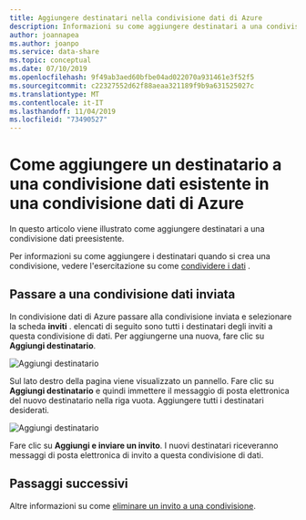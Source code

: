 ```yaml
---
title: Aggiungere destinatari nella condivisione dati di Azure
description: Informazioni su come aggiungere destinatari a una condivisione dati esistente in una condivisione dati di Azure.
author: joannapea
ms.author: joanpo
ms.service: data-share
ms.topic: conceptual
ms.date: 07/10/2019
ms.openlocfilehash: 9f49ab3aed60bfbe04ad022070a931461e3f52f5
ms.sourcegitcommit: c22327552d62f88aeaa321189f9b9a631525027c
ms.translationtype: MT
ms.contentlocale: it-IT
ms.lasthandoff: 11/04/2019
ms.locfileid: "73490527"
---
```

# <a name="how-to-add-a-recipient-to-an-existing-data-share-in-azure-data-share"></a>Come aggiungere un destinatario a una condivisione dati esistente in una condivisione dati di Azure

In questo articolo viene illustrato come aggiungere destinatari a una condivisione dati preesistente.

Per informazioni su come aggiungere i destinatari quando si crea una condivisione, vedere l'esercitazione su come [condividere i dati](share-your-data.md) .

## <a name="navigate-to-a-sent-data-share"></a>Passare a una condivisione dati inviata

In condivisione dati di Azure passare alla condivisione inviata e selezionare la scheda **inviti** . elencati di seguito sono tutti i destinatari degli inviti a questa condivisione di dati. Per aggiungerne una nuova, fare clic su **Aggiungi destinatario**.

![Aggiungi destinatario](./media/how-to/how-to-add-recipients/add-recipient.png)

Sul lato destro della pagina viene visualizzato un pannello. Fare clic su **Aggiungi destinatario** e quindi immettere il messaggio di posta elettronica del nuovo destinatario nella riga vuota. Aggiungere tutti i destinatari desiderati.

![Aggiungi destinatario](./media/how-to/how-to-add-recipients/add-recipient-side.png)

Fare clic su **Aggiungi e inviare un invito**. I nuovi destinatari riceveranno messaggi di posta elettronica di invito a questa condivisione di dati.

## <a name="next-steps"></a>Passaggi successivi
Altre informazioni su come [eliminare un invito a una condivisione](how-to-delete-invitation.md).
